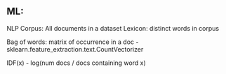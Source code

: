 ## ML: 
NLP
Corpus: All documents in a dataset
Lexicon: distinct words in corpus

Bag of words: matrix of occurrence in a doc - sklearn.feature_extraction.text.CountVectorizer

IDF(x) - log(num docs / docs containing word x)
